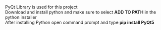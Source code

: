 PyQt Library is used for this project  
Download and install python and make sure to select **ADD TO PATH** in the python installer  
After installing Python open command prompt and type **pip install PyQt5**
